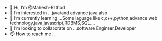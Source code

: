 - 👋 Hi, I’m @Mahesh-Rathod
- 👀 I’m interested in ...java/and advance java also
- 🌱 I’m currently learning ...Some laguage like c,c++,python,advance web technology,java,javascript,RDBMS,SQL....
- 💞️ I’m looking to collaborate on ...software Engineer,Developer
- 📫 How to reach me ...

<!---
Mahesh-Rathod/Mahesh-Rathod is a ✨ special ✨ repository because its `README.md` (this file) appears on your GitHub profile.
You can click the Preview link to take a look at your changes.
--->
